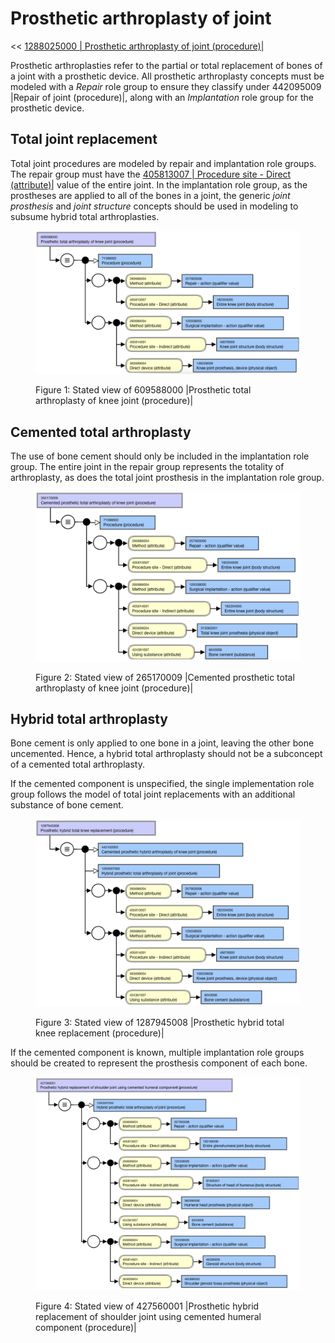 # Prosthetic arthroplasty of joint

<< [ 1288025000 | Prosthetic arthroplasty of joint (procedure)|](http://snomed.info/id/1288025000 "1288025000 | Prosthetic arthroplasty of joint \(procedure\) |")

Prosthetic arthroplasties refer to the partial or total replacement of bones of a joint with a prosthetic device. All prosthetic arthroplasty concepts must be modeled with a _Repair_ role group to ensure they classify under 442095009 |Repair of joint (procedure)|, along with an _Implantation_ role group for the prosthetic device.

## Total joint replacement

Total joint procedures are modeled by repair and implantation role groups. The repair group must have the [ 405813007 | Procedure site - Direct (attribute)|](http://snomed.info/id/405813007 "405813007 | Procedure site - Direct \(attribute\) |") value of the entire joint. In the implantation role group, as the prostheses are applied to all of the bones in a joint, the generic _joint prosthesis_ and _joint structure_ concepts should be used in modeling to subsume hybrid total arthroplasties.

<figure><img src="images/232391031.png" alt="" title=""><figcaption><p>Figure 1: Stated view of 609588000 |Prosthetic total arthroplasty of knee joint (procedure)|</p></figcaption></figure>

  

## Cemented total arthroplasty

The use of bone cement should only be included in the implantation role group. The entire joint in the repair group represents the totality of arthroplasty, as does the total joint prosthesis in the implantation role group.

<figure><img src="images/232391030.png" alt="" title=""><figcaption><p>Figure 2: Stated view of 265170009 |Cemented prosthetic total arthroplasty of knee joint (procedure)|</p></figcaption></figure>

  

## Hybrid total arthroplasty

Bone cement is only applied to one bone in a joint, leaving the other bone uncemented. Hence, a hybrid total arthroplasty should not be a subconcept of a cemented total arthroplasty.

If the cemented component is unspecified, the single implementation role group follows the model of total joint replacements with an additional substance of bone cement.

<figure><img src="images/232391029.png" alt="" title=""><figcaption><p>Figure 3: Stated view of 1287945008 |Prosthetic hybrid total knee replacement (procedure)|</p></figcaption></figure>

  

If the cemented component is known, multiple implantation role groups should be created to represent the prosthesis component of each bone.

<figure><img src="images/232391028.png" alt="" title=""><figcaption><p>Figure 4: Stated view of 427560001 |Prosthetic hybrid replacement of shoulder joint using cemented humeral component (procedure)|</p></figcaption></figure>

  

  

